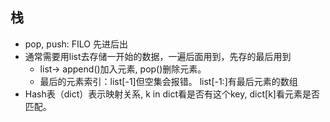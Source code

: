## 栈
* pop, push: FILO 先进后出
* 通常需要用list去存储一开始的数据，一遍后面用到，先存的最后用到
  * list-> append()加入元素, pop()删除元素。
  * 最后的元素索引：list[-1]但空集会报错。 list[-1:]有最后元素的数组
* Hash表（dict）表示映射关系, k in dict看是否有这个key, dict[k]看元素是否匹配。
